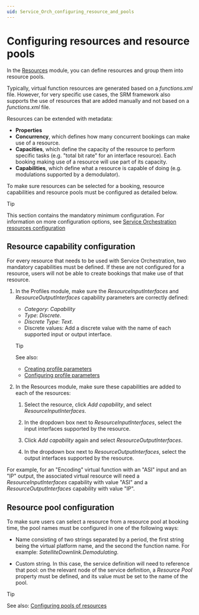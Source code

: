 ```yaml
---
uid: Service_Orch_configuring_resource_and_pools
---
```


# Configuring resources and resource pools

In the [Resources](xref:The_Resources_module) module, you can define resources and group them into resource pools.

Typically, virtual function resources are generated based on a *functions.xml* file. However, for very specific use cases, the SRM framework also supports the use of resources that are added manually and not based on a *functions.xml* file.

Resources can be extended with metadata:

- **Properties**
- **Concurrency**, which defines how many concurrent bookings can make use of a resource.
- **Capacities**, which define the capacity of the resource to perform specific tasks (e.g. "total bit rate" for an interface resource). Each booking making use of a resource will use part of its capacity.
- **Capabilities**, which define what a resource is capable of doing (e.g. modulations supported by a demodulator).

To make sure resources can be selected for a booking, resource capabilities and resource pools must be configured as detailed below.

> [!TIP]
> This section contains the mandatory minimum configuration. For information on more configuration options, see [Service Orchestration resources configuration](xref:Service_Orchestration_resources_advanced)

## Resource capability configuration

For every resource that needs to be used with Service Orchestration, two mandatory capabilities must be defined. If these are not configured for a resource, users will not be able to create bookings that make use of that resource.

1. In the Profiles module, make sure the *ResourceInputInterfaces* and *ResourceOutputInterfaces* capability parameters are correctly defined:

   - *Category*: *Capability*
   - *Type*: *Discrete*.
   - *Discrete Type*: *Text*.
   - Discrete values: Add a discrete value with the name of each supported input or output interface.

   > [!TIP]
   > See also:
   >
   > - [Creating profile parameters](xref:creating_profile_parameters)
   > - [Configuring profile parameters](xref:Configuring_profile_parameters)

1. In the Resources module, make sure these capabilities are added to each of the resources:

   1. Select the resource, click *Add capability*, and select *ResourceInputInterfaces*.

   1. In the dropdown box next to *ResourceInputInterfaces*, select the input interfaces supported by the resource.

   1. Click *Add capability* again and select *ResourceOutputInterfaces*.

   1. In the dropdown box next to *ResourceOutputInterfaces*, select the output interfaces supported by the resource.

For example, for an "Encoding" virtual function with an "ASI" input and an "IP" output, the associated virtual resource will need a *ResourceInputInterfaces* capability with value "ASI" and a *ResourceOutputInterfaces* capability with value "IP".

## Resource pool configuration

To make sure users can select a resource from a resource pool at booking time, the pool names must be configured in one of the following ways:

- Name consisting of two strings separated by a period, the first string being the virtual platform name, and the second the function name. For example: *SatelliteDownlink.Demodulating*.

- Custom string. In this case, the service definition will need to reference that pool: on the relevant node of the service definition, a *Resource Pool* property must be defined, and its value must be set to the name of the pool.

> [!TIP]
> See also: [Configuring pools of resources](xref:Configuring_pools_of_resources)

